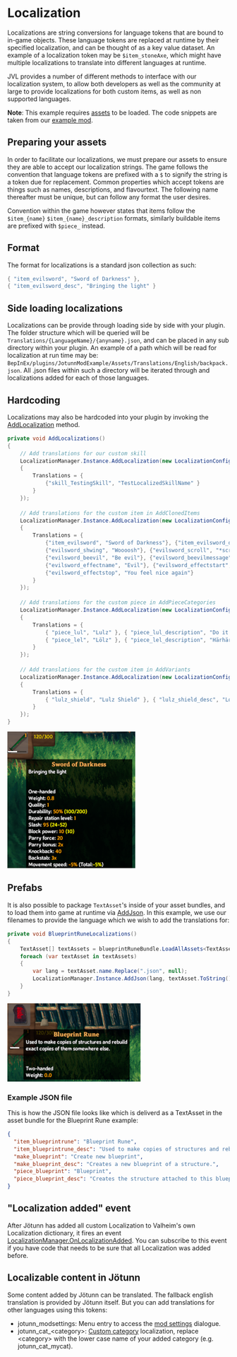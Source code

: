 ﻿# Localization

Localizations are string conversions for language tokens that are bound to in-game objects. These language tokens are replaced at runtime by their specified localization, and can be thought of as a key value dataset. An example of a localization token may be `$item_stoneAxe`, which might have multiple localizations to translate into different languages at runtime.

JVL provides a number of different methods to interface with our localization system, to allow both developers as well as the community at large to provide localizations for both custom items, as well as non supported languages.

**Note**: This example requires [assets](asset-loading.md) to be loaded. The code snippets are taken from our [example mod](https://github.com/Valheim-Modding/JotunnModExample).

## Preparing your assets

In order to facilitate our localizations, we must prepare our assets to ensure they are able to accept our localization strings. The game follows the convention that language tokens are prefixed with a `$` to signify the string is a token due for replacement. Common properties which accept tokens are things such as names, descriptions, and flavourtext. The following name thereafter must be unique, but can follow any format the user desires.

Convention within the game however states that items follow the `$item_{name}` `$item_{name}_description` formats, similarly buildable items are prefixed with `$piece_` instead.

## Format

The format for localizations is a standard json collection as such:
```cs
{ "item_evilsword", "Sword of Darkness" },
{ "item_evilsword_desc", "Bringing the light" }
```

## Side loading localizations

Localizations can be provide through loading side by side with your plugin. The folder structure which will be queried will be `Translations/{LanguageName}/{anyname}.json`, and can be placed in any sub directory within your plugin.
An example of a path which will be read for localization at run time may be: `BepInEx/plugins/JotunnModExample/Assets/Translations/English/backpack.json`. 
All .json files within such a directory will be iterated through and localizations added for each of those languages.

## Hardcoding

Localizations may also be hardcoded into your plugin by invoking the [AddLocalization](xref:Jotunn.Managers.LocalizationManager.AddLocalization(Jotunn.Configs.LocalizationConfig)) method.

```cs
private void AddLocalizations()
{
    // Add translations for our custom skill
    LocalizationManager.Instance.AddLocalization(new LocalizationConfig("English")
    {
        Translations = {
            {"skill_TestingSkill", "TestLocalizedSkillName" }
        }
    });

    // Add translations for the custom item in AddClonedItems
    LocalizationManager.Instance.AddLocalization(new LocalizationConfig("English")
    {
        Translations = {
            {"item_evilsword", "Sword of Darkness"}, {"item_evilsword_desc", "Bringing the light"},
            {"evilsword_shwing", "Woooosh"}, {"evilsword_scroll", "*scroll*"},
            {"evilsword_beevil", "Be evil"}, {"evilsword_beevilmessage", ":reee:"},
            {"evilsword_effectname", "Evil"}, {"evilsword_effectstart", "You feel evil"},
            {"evilsword_effectstop", "You feel nice again"}
        }
    });

    // Add translations for the custom piece in AddPieceCategories
    LocalizationManager.Instance.AddLocalization(new LocalizationConfig("English")
    {
        Translations = {
            { "piece_lul", "Lulz" }, { "piece_lul_description", "Do it for them" },
            { "piece_lel", "Lölz" }, { "piece_lel_description", "Härhärhär" }
        }
    });

    // Add translations for the custom item in AddVariants
    LocalizationManager.Instance.AddLocalization(new LocalizationConfig("English")
    {
        Translations = {
            { "lulz_shield", "Lulz Shield" }, { "lulz_shield_desc", "Lough at your enemies" }
        }
    });
}
```
![Evil Sword Localizations](../images/data/EvilSwordLocalizations.png)


## Prefabs

It is also possible to package `TextAsset`'s inside of your asset bundles, and to load them into game at runtime via [AddJson](xref:Jotunn.Managers.LocalizationManager.AddJson(System.String,System.String)). In this example, we use our filenames to provide the language which we wish to add the translations for:

```cs
private void BlueprintRuneLocalizations()
{
    TextAsset[] textAssets = blueprintRuneBundle.LoadAllAssets<TextAsset>();
    foreach (var textAsset in textAssets)
    {
        var lang = textAsset.name.Replace(".json", null);
        LocalizationManager.Instance.AddJson(lang, textAsset.ToString());
    }
}
```
![Blueprint Rune Localizations](../images/data/blueprintRuneLocalizations.png)

### Example JSON file

This is how the JSON file looks like which is deliverd as a TextAsset in the asset bundle for the Blueprint Rune example:
```json
{
  "item_blueprintrune": "Blueprint Rune",
  "item_blueprintrune_desc": "Used to make copies of structures and rebuild exact copies of them somewhere else.",
  "make_blueprint": "Create new blueprint",
  "make_blueprint_desc": "Creates a new blueprint of a structure.",
  "piece_blueprint": "Blueprint",
  "piece_blueprint_desc": "Creates the structure attached to this blueprint."
}
```

## "Localization added" event

After Jötunn has added all custom Localization to Valheim's own Localization dictionary, it fires an event [LocalizationManager.OnLocalizationAdded](xref:Jotunn.Managers.LocalizationManager.OnLocalizationAdded). You can subscribe to this event if you have code that needs to be sure that all Localization was added before.

## Localizable content in Jötunn

Some content added by Jötunn can be translated. The fallback english translation is provided by Jötunn itself. But you can add translations for other languages using this tokens:

* jotunn_modsettings: Menu entry to access the [mod settings](config.md) dialogue.
* jotunn_cat_\<category\>: [Custom category](pieces.md#adding-custom-piece-table-categories-to-vanilla-tables) localization, replace \<category\> with the lower case name of your added category (e.g. jotunn_cat_mycat).